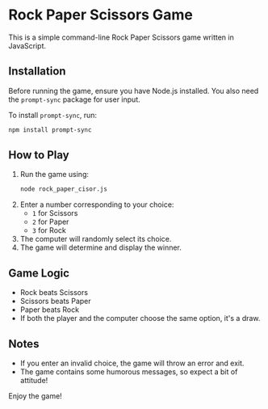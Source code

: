 # Rock Paper Scissors Game

This is a simple command-line Rock Paper Scissors game written in JavaScript.

## Installation

Before running the game, ensure you have Node.js installed. You also need the `prompt-sync` package for user input.

To install `prompt-sync`, run:

```sh
npm install prompt-sync
```

## How to Play

1. Run the game using:
   ```sh
   node rock_paper_cisor.js
   ```
2. Enter a number corresponding to your choice:
   - `1` for Scissors
   - `2` for Paper
   - `3` for Rock
3. The computer will randomly select its choice.
4. The game will determine and display the winner.

## Game Logic
- Rock beats Scissors
- Scissors beats Paper
- Paper beats Rock
- If both the player and the computer choose the same option, it's a draw.

## Notes
- If you enter an invalid choice, the game will throw an error and exit.
- The game contains some humorous messages, so expect a bit of attitude!

Enjoy the game!

